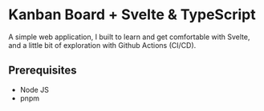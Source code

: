 # Kanban Board + Svelte & TypeScript

A simple web application, I built to learn and get comfortable with Svelte, and a little bit of exploration with Github Actions (CI/CD).

## Prerequisites

- Node JS
- pnpm
